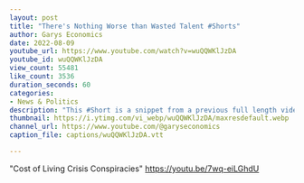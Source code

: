 ```yaml
---
layout: post
title: "There's Nothing Worse than Wasted Talent #Shorts"
author: Garys Economics
date: 2022-08-09
youtube_url: https://www.youtube.com/watch?v=wuQQWKlJzDA
youtube_id: wuQQWKlJzDA
view_count: 55481
like_count: 3536
duration_seconds: 60
categories:
- News & Politics
description: "This #Short is a snippet from a previous full length video"
thumbnail: https://i.ytimg.com/vi_webp/wuQQWKlJzDA/maxresdefault.webp
channel_url: https://www.youtube.com/@garyseconomics
caption_file: captions/wuQQWKlJzDA.vtt

---
```


"Cost of Living Crisis Conspiracies" https://youtu.be/7wq-eiLGhdU
